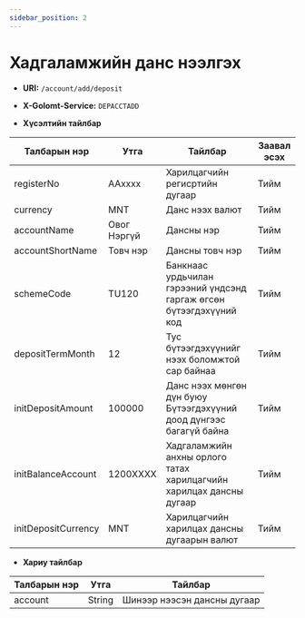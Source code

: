 ```yaml
---
sidebar_position: 2
---
```


# Хадгаламжийн данс нээлгэх

- **URI:** `/account/add/deposit`

- **X-Golomt-Service:** `DEPACCTADD`

- **Хүсэлтийн тайлбар**

| Талбарын нэр                                 | Утга   |  Тайлбар | Заавал эсэх |
|------------------------------------------|-----------|--------------|-----------|
| registerNo                                   | AAxxxx      | Харилцагчийн регисртийн дугаар | Тийм |
| currency                                   | MNT      | Данс нээх валют | Тийм |
| accountName                                   | Овог Нэргүй      | Дансны нэр | Тийм |
| accountShortName                                   | Товч нэр      | Дансны товч нэр | Тийм |
| schemeCode                                   | TU120      | Банкнаас урдьчилан гэрээний үндсэнд гаргаж өгсөн бүтээгдэхүүний код| Тийм |
| depositTermMonth                                  | 12      | Тус бүтээгдэхүүнийг нээх боломжтой сар байнаа | Тийм |
| initDepositAmount                                   | 100000      | Данс нээх мөнгөн дүн буюу Бүтээгдэхүүний доод дүнгээс багагүй байна | Тийм |
| initBalanceAccount                                 | 1200XXXX      | Хадгаламжийн анхны орлого татах харилцагчийн харилцах дансны дугаар| Тийм |
| initDepositCurrency                                 | MNT      | Харилцагчийн харилцах дансны дугаарын валют | Тийм |					

- **Хариу тайлбар**

| Талбарын нэр                                 | Утга   |  Тайлбар | 
|------------------------------------------|-----------|--------------|
| account                                |     String   | 	Шинээр нээсэн дансны дугаар      | 